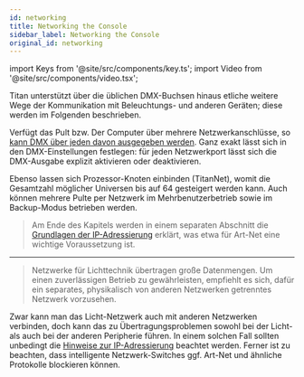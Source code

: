 ```yaml
---
id: networking
title: Networking the Console
sidebar_label: Networking the Console
original_id: networking
---
```


import Keys from '@site/src/components/key.ts';
import Video from '@site/src/components/video.tsx';

Titan unterstützt über die üblichen DMX-Buchsen hinaus etliche
weitere Wege der Kommunikation mit Beleuchtungs- und anderen Geräten;
diese werden im Folgenden beschrieben.

Verfügt das Pult bzw. Der Computer über mehrere Netzwerkanschlüsse, so [kann
DMX über jeden davon ausgegeben werden](system-settings/dmx-output-mapping.md#einrichten-der-dmx-ausgänge). 
Ganz exakt lässt sich in den DMX-Einstellungen festlegen: für jeden 
Netzwerkport lässt sich die DMX-Ausgabe explizit aktivieren oder deaktivieren.

Ebenso lassen sich Prozessor-Knoten einbinden (TitanNet), womit die
Gesamtzahl möglicher Universen bis auf 64 gesteigert werden kann. Auch
können mehrere Pulte per Netzwerk im Mehrbenutzerbetrieb sowie im
Backup-Modus betrieben werden.

> 	Am Ende des Kapitels werden in einem separaten Abschnitt die [Grundlagen
	der IP-Adressierung](networking/a-quick-guide-to-ip-addressing.md) 
	erklärt, was etwa für Art-Net eine wichtige Voraussetzung ist.

---
  
>	Netzwerke für Lichttechnik übertragen große Datenmengen. Um einen 
	zuverlässigen Betrieb zu gewährleisten, empfiehlt es sich, dafür ein 
	separates, physikalisch von anderen Netzwerken getrenntes Netzwerk 
	vorzusehen.

Zwar kann man das Licht-Netzwerk auch mit anderen Netzwerken verbinden, 
doch kann das zu Übertragungsproblemen sowohl bei der Licht- als auch 
bei der anderen Peripherie führen. In einem solchen Fall sollten unbedingt 
die [Hinweise zur IP-Adressierung](networking/a-quick-guide-to-ip-addressing.md) 
beachtet werden. Ferner ist zu beachten, dass intelligente Netzwerk-Switches 
ggf. Art-Net und ähnliche Protokolle blockieren können.
  